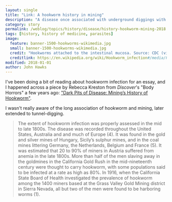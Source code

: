 ```yaml
---
layout: single
title: "Link: A hookworm history in mining"
description: "A disease once associated with underground diggings with poor sanitation."
category: story
permalink: /weblog/topics/history/disease/history-hookworm-mining-2018.html
tags: [history, history of medicine, parasites]
image:
  feature: banner-1500-hookworms-wikimedia.jpg
  small: banner-1500-hookworms-wikimedia.jpg
  credit: "Hookworms attached to the intestinal mucosa. Source: CDC (via Wikipedia)"
  creditlink: https://en.wikipedia.org/wiki/Hookworm_infection#/media/File:Hookworms.JPG
modified: 2018-01-01
author: John Hawks
---
```


I've been doing a bit of reading about hookworm infection for an essay, and I happened across a piece by Rebecca Kreston from <em>Discover</em>'s "Body Horrors" a few years ago: <a href="http://blogs.discovermagazine.com/bodyhorrors/2014/10/31/minings-hookworm-history/#.WkvNK0yZPow">"Dark Pits of Disease: Mining’s History of Hookworm"</a>.

I wasn't really aware of the long association of hookworm and mining, later extended to tunnel-digging.

<blockquote>The extent of hookworm infection was properly assessed in the mid to late 1800s. The disease was recorded throughout the United States, Australia and and much of Europe (4). It was found in the gold and silver mines of Hungary, Sicily’s sulphur mines, and in the coal mines littering Germany, the Netherlands, Belgium and France (5). It was estimated that 20 to 90% of miners in Austria suffered from anemia in the late 1800s. More than half of the men slaving away in the goldmines in the California Gold Rush in the mid-nineteenth century were thought to carry hookworm, with some populations said to be infected at a rate as high as 80%. In 1916, when the California State Board of Health investigated the prevalence of hookworm among the 1400 miners based at the Grass Valley Gold Mining district in Sierra Nevada, all but two of the men were found to be harboring worms (1).</blockquote>



